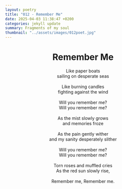 ```yaml
---
layout: poetry
title: "012 - Remember Me"
date: 2025-04-03 11:38:47 +0200
categories: jekyll update
summary: Fragments of my soul
thumbnail: "../assets/images/012poet.jpg"
---
```


<div style="text-align: center;">
<h1>Remember Me</h1>
</div>
<div style="text-align: center;">
Like paper boats<br>
sailing on desperate seas<br>
<br>
Like burning candles<br>
fighting against the wind<br>
<br>
Will you remember me?<br>
Will you remember me?<br>
<br>
As the mist slowly grows<br>
and memories froze<br>
<br>
As the pain gently wither<br>
and my sanity desperately slither<br>
<br>
Will you remember me?<br>
Will you remember me?<br>
<br>
Torn roses and muffled cries<br>
As the red sun slowly rise,<br>
<br>
Remember me, Remember me.<br>
</div>
